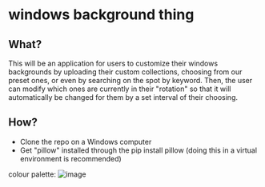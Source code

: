 # windows background thing

## What?

This will be an application for users to customize their windows backgrounds by uploading their custom collections, choosing from our preset ones, or even by searching on the spot by keyword. Then, the user can modify which ones are currently in their "rotation" so that it will automatically be changed for them by a set interval of their choosing. 

## How? 

- Clone the repo on a Windows computer
- Get "pillow" installed through the     pip install pillow (doing this in a virtual environment is recommended)

colour palette: 
![image](https://user-images.githubusercontent.com/53918934/126056680-c051dda0-a1ee-4e49-a569-a84eaa878ab2.png)

